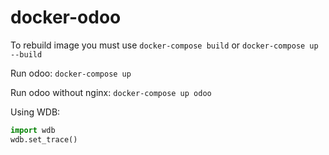 # docker-odoo

To rebuild image you must use `docker-compose build` or `docker-compose up --build`

Run odoo: `docker-compose up`

Run odoo without nginx: `docker-compose up odoo`

Using WDB:

``` python
import wdb
wdb.set_trace()
```
